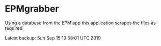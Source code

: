 # EPMgrabber
Using a database from the EPM app this application scrapes the files as required


Latest backup: Sun Sep 15 19:58:01 UTC 2019
